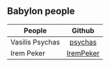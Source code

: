 ## Babylon people

| People        | Github        |
| ------------- |:-------------:| 
| Vasilis Psychas | [psychas](https://github.com/IremPeker)
| Irem Peker | [IremPeker](https://github.com/psychas/)
